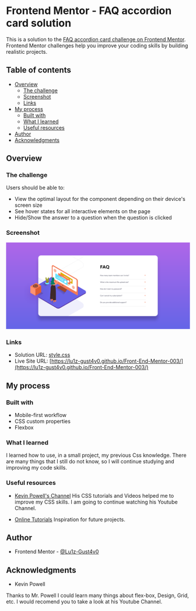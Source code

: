 # Frontend Mentor - FAQ accordion card solution

This is a solution to the [FAQ accordion card challenge on Frontend Mentor](https://www.frontendmentor.io/challenges/faq-accordion-card-XlyjD0Oam). Frontend Mentor challenges help you improve your coding skills by building realistic projects. 

## Table of contents

- [Overview](#overview)
  - [The challenge](#the-challenge)
  - [Screenshot](#screenshot)
  - [Links](#links)
- [My process](#my-process)
  - [Built with](#built-with)
  - [What I learned](#what-i-learned)
  - [Useful resources](#useful-resources)
- [Author](#author)
- [Acknowledgments](#acknowledgments)



## Overview

### The challenge

Users should be able to:

- View the optimal layout for the component depending on their device's screen size
- See hover states for all interactive elements on the page
- Hide/Show the answer to a question when the question is clicked

### Screenshot

![Screenshot](images\screenshot.png)


### Links

- Solution URL: [style.css](style.css)
- Live Site URL: [https://lu1z-gust4v0.github.io/Front-End-Mentor-003/](https://lu1z-gust4v0.github.io/Front-End-Mentor-003/)

## My process

### Built with

- Mobile-first workflow
- CSS custom properties
- Flexbox


### What I learned

I learned how to use, in a small project, my previous Css knowledge. There are many things that I still do not know, so I will continue studying and improving my code skills.

### Useful resources

- [Kevin Powell's Channel](https://www.youtube.com/user/KepowOb) 
  His CSS tutorials and Videos helped me to improve my CSS skills. I am going to continue watching his Youtube Channel.

- [Online Tutorials](https://www.youtube.com/channel/UCbwXnUipZsLfUckBPsC7Jog)
  Inspiration for future projects.


## Author

- Frontend Mentor - [@Lu1z-Gust4v0](https://www.frontendmentor.io/profile/Lu1z-Gust4v0)

## Acknowledgments

- Kevin Powell

Thanks to Mr. Powell I could learn many things about flex-box, Design, Grid, etc. I would recomend you to take a look at his Youtube Channel.